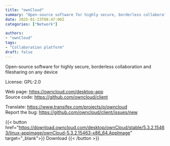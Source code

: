 ```yaml
---
title: "ownCloud"
summary: "Open-source software for highly secure, borderless collaboration and filesharing on any device"
date: 2025-01-23T08:47:00Z
categories: ["Network"]

authors:
- "ownCloud"
tags: 
- "Collaboration platform"
draft: false
---
```


Open-source software for highly secure, borderless collaboration and filesharing on any device

License: GPL-2.0

Web page: <https://owncloud.com/desktop-app>  
Source code: <https://github.com/owncloud/client>

Translate: <https://www.transifex.com/projects/p/owncloud>  
Report the bug: <https://github.com/owncloud/client/issues/new>  

{{< button href="https://download.owncloud.com/desktop/ownCloud/stable/5.3.2.15463/linux-appimage/ownCloud-5.3.2.15463-x86_64.AppImage" target="_blank">}}
Download
{{< /button >}}